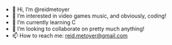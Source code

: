 - 👋 Hi, I’m @reidmetoyer
- 👀 I’m interested in video games music, and obviously, coding!
- 🌱 I’m currently learning C
- 💞️ I’m looking to collaborate on pretty much anything!
- 📫 How to reach me: reid.metoyer@gmail.com

<!---
CurlsCoding/CurlsCoding is a ✨ special ✨ repository because its `README.md` (this file) appears on your GitHub profile.
You can click the Preview link to take a look at your changes.
--->
